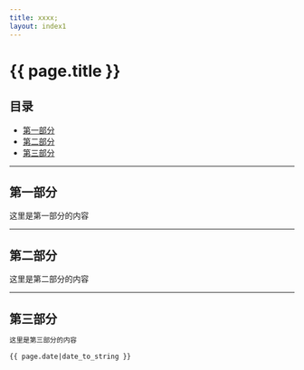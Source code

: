 ```yaml
---
title: xxxx;
layout: index1
---
```




# {{ page.title }}

## 目录
+ [第一部分](#第一部分)
+ [第二部分](#partII)
+ [第三部分](#partIII)

----------------------------------

## 第一部分
 

这里是第一部分的内容

----------------------------------

## 第二部分
 

这里是第二部分的内容

----------------------------------

## 第三部分
 
```markdown
这里是第三部分的内容

{{ page.date|date_to_string }}
```